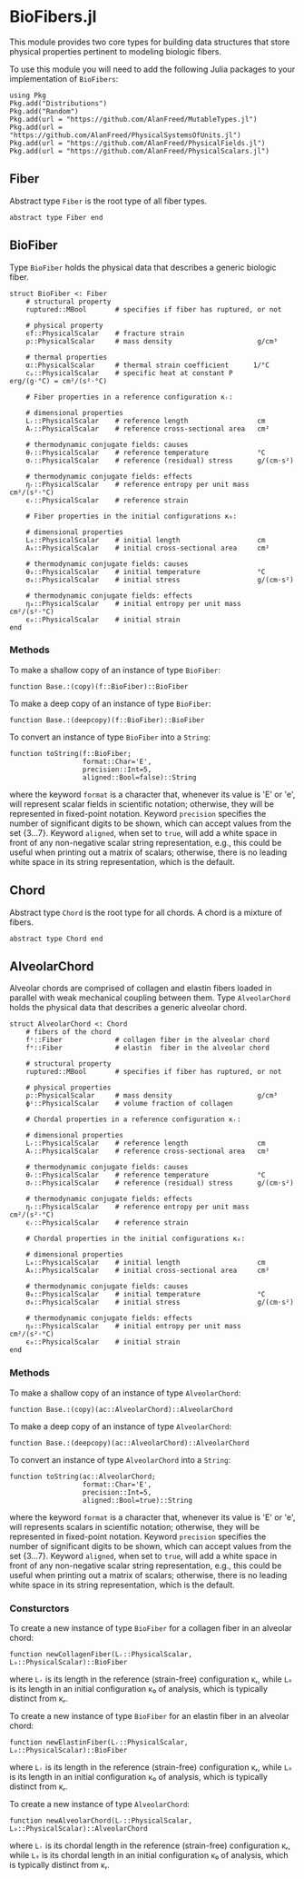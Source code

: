 # BioFibers.jl

This module provides two core types for building data structures that store physical properties pertinent to  modeling biologic fibers.

To use this module you will need to add the following Julia packages to your implementation of `BioFibers`:

```
using Pkg
Pkg.add("Distributions")
Pkg.add("Random")
Pkg.add(url = "https://github.com/AlanFreed/MutableTypes.jl")
Pkg.add(url = "https://github.com/AlanFreed/PhysicalSystemsOfUnits.jl")
Pkg.add(url = "https://github.com/AlanFreed/PhysicalFields.jl")
Pkg.add(url = "https://github.com/AlanFreed/PhysicalScalars.jl")
```

## Fiber

Abstract type `Fiber` is the root type of all fiber types.

```
abstract type Fiber end
```

## BioFiber

Type `BioFiber` holds the physical data that describes a generic biologic fiber.

```
struct BioFiber <: Fiber
    # structural property
    ruptured::MBool       # specifies if fiber has ruptured, or not

    # physical property
    ϵf::PhysicalScalar    # fracture strain
    ρ::PhysicalScalar     # mass density                     g/cm³

    # thermal properties
    α::PhysicalScalar     # thermal strain coefficient      1/°C
    cₚ::PhysicalScalar    # specific heat at constant P      erg/(g⋅°C) = cm²/(s²⋅°C)

    # Fiber properties in a reference configuration κᵣ:

    # dimensional properties
    Lᵣ::PhysicalScalar    # reference length                 cm
    Aᵣ::PhysicalScalar    # reference cross-sectional area   cm²

    # thermodynamic conjugate fields: causes
    θᵣ::PhysicalScalar    # reference temperature            °C
    σᵣ::PhysicalScalar    # reference (residual) stress      g/(cm⋅s²)

    # thermodynamic conjugate fields: effects
    ηᵣ::PhysicalScalar    # reference entropy per unit mass  cm²/(s²⋅°C)
    ϵᵣ::PhysicalScalar    # reference strain

    # Fiber properties in the initial configurations κ₀:

    # dimensional properties
    L₀::PhysicalScalar    # initial length                   cm
    A₀::PhysicalScalar    # initial cross-sectional area     cm²

    # thermodynamic conjugate fields: causes
    θ₀::PhysicalScalar    # initial temperature              °C
    σ₀::PhysicalScalar    # initial stress                   g/(cm⋅s²)

    # thermodynamic conjugate fields: effects
    η₀::PhysicalScalar    # initial entropy per unit mass    cm²/(s²⋅°C)
    ϵ₀::PhysicalScalar    # initial strain
end
```

### Methods

To make a shallow copy of an instance of type `BioFiber`:
```
function Base.:(copy)(f::BioFiber)::BioFiber
```

To make a deep copy of an instance of type `BioFiber`:
```
function Base.:(deepcopy)(f::BioFiber)::BioFiber
```

To convert an instance of type `BioFiber` into a `String`:
```
function toString(f::BioFiber;
                  format::Char='E',
                  precision::Int=5,
                  aligned::Bool=false)::String
```
where the keyword `format` is a character that, whenever its value is 'E' or 'e', will represent scalar fields in scientific notation; otherwise, they will be represented in fixed-point notation. Keyword `precision` specifies the number of significant digits to be shown, which can accept values from the set \{3…7\}. Keyword `aligned`, when set to `true`, will add a white space in front of any non-negative scalar string representation, e.g., this could be useful when printing out a matrix of scalars; otherwise, there is no leading white space in its string representation, which is the default.

## Chord

Abstract type `Chord` is the root type for all chords. A chord is a mixture of fibers.

```
abstract type Chord end
```

## AlveolarChord

Alveolar chords are comprised of collagen and elastin fibers loaded in parallel with weak mechanical coupling between them. Type `AlveolarChord` holds the physical data that describes a generic alveolar chord.

```
struct AlveolarChord <: Chord
    # fibers of the chord
    fᶜ::Fiber             # collagen fiber in the alveolar chord
    fᵉ::Fiber             # elastin  fiber in the alveolar chord

    # structural property
    ruptured::MBool       # specifies if fiber has ruptured, or not

    # physical properties
    ρ::PhysicalScalar     # mass density                     g/cm³
    ϕᶜ::PhysicalScalar    # volume fraction of collagen

    # Chordal properties in a reference configuration κᵣ:

    # dimensional properties
    Lᵣ::PhysicalScalar    # reference length                 cm
    Aᵣ::PhysicalScalar    # reference cross-sectional area   cm²

    # thermodynamic conjugate fields: causes
    θᵣ::PhysicalScalar    # reference temperature            °C
    σᵣ::PhysicalScalar    # reference (residual) stress      g/(cm⋅s²)

    # thermodynamic conjugate fields: effects
    ηᵣ::PhysicalScalar    # reference entropy per unit mass  cm²/(s²⋅°C)
    ϵᵣ::PhysicalScalar    # reference strain

    # Chordal properties in the initial configurations κ₀:

    # dimensional properties
    L₀::PhysicalScalar    # initial length                   cm
    A₀::PhysicalScalar    # initial cross-sectional area     cm²

    # thermodynamic conjugate fields: causes
    θ₀::PhysicalScalar    # initial temperature              °C
    σ₀::PhysicalScalar    # initial stress                   g/(cm⋅s²)

    # thermodynamic conjugate fields: effects
    η₀::PhysicalScalar    # initial entropy per unit mass    cm²/(s²⋅°C)
    ϵ₀::PhysicalScalar    # initial strain
end
```

### Methods

To make a shallow copy of an instance of type `AlveolarChord`:
```
function Base.:(copy)(ac::AlveolarChord)::AlveolarChord
```

To make a deep copy of an instance of type `AlveolarChord`:
```
function Base.:(deepcopy)(ac::AlveolarChord)::AlveolarChord
```

To convert an instance of type `AlveolarChord` into a `String`:
```
function toString(ac::AlveolarChord;
                  format::Char='E',
                  precision::Int=5,
                  aligned::Bool=true)::String
```
where the keyword `format` is a character that, whenever its value is 'E' or 'e', will represents scalars in scientific notation; otherwise, they will be represented in fixed-point notation. Keyword `precision` specifies the number of significant digits to be shown, which can accept values from the set \{3…7\}. Keyword `aligned`, when set to `true`, will add a white space in front of any non-negative scalar string representation, e.g., this could be useful when printing out a matrix of scalars; otherwise, there is no leading white space in its string representation, which is the default.

### Consturctors

To create a new instance of type `BioFiber` for a collagen fiber in an alveolar chord:
```
function newCollagenFiber(Lᵣ::PhysicalScalar, L₀::PhysicalScalar)::BioFiber
```
where `Lᵣ` is its length in the reference (strain-free) configuration κᵣ, while `L₀` is its length in an initial configuration κ₀ of analysis, which is typically distinct from κᵣ.

To create a new instance of type `BioFiber` for an elastin fiber in an alveolar chord:
```
function newElastinFiber(Lᵣ::PhysicalScalar, L₀::PhysicalScalar)::BioFiber
```
where `Lᵣ` is its length in the reference (strain-free) configuration κᵣ, while `L₀` is its length in an initial configuration κ₀ of analysis, which is typically distinct from κᵣ.

To create a new instance of type `AlveolarChord`:
```
function newAlveolarChord(Lᵣ::PhysicalScalar, L₀::PhysicalScalar)::AlveolarChord
```
where `Lᵣ` is its chordal length in the reference (strain-free) configuration κᵣ, while `L₀` is its chordal length in an initial configuration κ₀ of analysis, which is typically distinct from κᵣ.